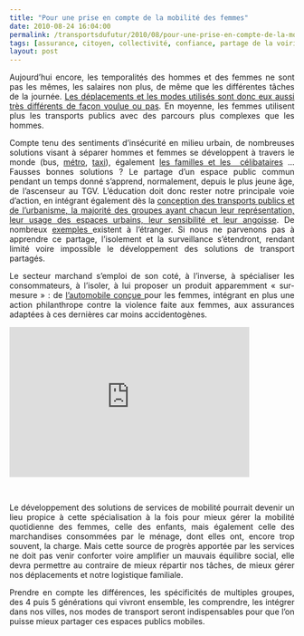```yaml
---
title: "Pour une prise en compte de la mobilité des femmes"
date: 2010-08-24 16:04:00
permalink: /transportsdufutur/2010/08/pour-une-prise-en-compte-de-la-mobilite-des-femmes.html
tags: [assurance, citoyen, collectivité, confiance, partage de la voirie, sécurité, Service de mobilité, surveillance, temporalité]
layout: post
---
```


<p style="text-align: justify;">Aujourd’hui encore, les temporalités des hommes et des femmes ne sont pas les mêmes, les salaires non plus, de même que les différentes tâches de la journée. <a href="http://www.lesquotidiennes.com/travail/les-vraies-raisons-du-comportement-%C2%ABecolo%C2%BB-des-femmes.html" target="_blank">Les déplacements et les modes utilisés sont donc eux aussi très différents de façon voulue ou pas</a>. En moyenne, les femmes utilisent plus les transports publics avec des parcours plus complexes que les hommes.</p> <p style="text-align: justify;">Compte tenu des sentiments d’insécurité en milieu urbain, de nombreuses solutions visant à séparer hommes et femmes se développent à travers le monde (bus, <a href="http://www.rtbf.be/info/societe/indonesie/indonesie-des-voitures-pour-les-femmes-dans-les-trains-246606" target="_blank">métro</a>, <a href="http://www.slate.fr/story/13931/femmes-discrimination-taxis-roses" target="_blank">taxi</a>), également <a href="http://www.voyages-sncf.com/promotion-train/Offre_TGV_Family/" target="_blank">les familles et les  célibataires</a> … Fausses bonnes solutions ? Le partage d’un espace public commun pendant un temps donné s’apprend, normalement, depuis le plus jeune âge, de l’ascenseur au TGV. L’éducation doit donc rester notre principale voie d’action, en intégrant également dès la <a href="http://www.observatoire.veolia.com/fr/archives/citadines/etude.htm" target="_blank">conception des transports publics et de l’urbanisme, la majorité des groupes ayant chacun leur représentation, leur usage des espaces urbains, leur sensibilité et leur angoisse</a>. De nombreux <a href="http://base.d-p-h.info/fr/fiches/premierdph/fiche-premierdph-4936.html" target="_blank">exemples </a>existent à l’étranger. Si nous ne parvenons pas à apprendre ce partage, l’isolement et la surveillance s’étendront, rendant limité voire impossible le développement des solutions de transport partagés.</p> <p style="text-align: justify;">   <!--more-->  </p> <p style="text-align: justify;">Le secteur marchand s’emploi de son coté, à l’inverse, à spécialiser les consommateurs, à l’isoler, à lui proposer un produit apparemment « sur-mesure » : de <a href="http://www.lancia.fr/ypsilon_grande_cause.php" target="_blank">l’automobile conçue </a>pour les femmes, intégrant en plus une action philanthrope contre la violence faite aux femmes, aux assurances adaptées à ces dernières car moins accidentogènes.</p> <iframe scrolling="no" height="265" frameborder="no" width="424" src="http://videos.publicsenat.fr/vodiFrame.php?idE=65291" framespacing="0" valign="top"> </iframe> <p style="text-align: justify;"> </p> <p style="text-align: justify;">Le développement des solutions de services de mobilité pourrait devenir un lieu propice à cette spécialisation à la fois pour mieux gérer la mobilité quotidienne des femmes, celle des enfants, mais également celle des marchandises consommées par le ménage, dont elles ont, encore trop souvent, la charge. Mais cette source de progrès apportée par les services ne doit pas venir conforter voire amplifier un mauvais équilibre social, elle devra permettre au contraire de mieux répartir nos tâches, de mieux gérer nos déplacements et notre logistique familiale.</p> <p style="text-align: justify;">Prendre en compte les différences, les spécificités de multiples groupes, des 4 puis 5 générations qui vivront ensemble, les comprendre, les intégrer dans nos villes, nos modes de transport seront indispensables pour que l’on puisse mieux partager ces espaces publics mobiles.</p>
